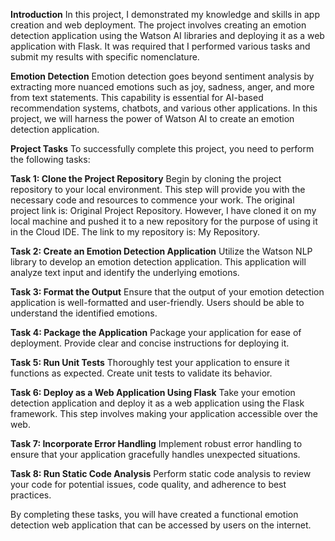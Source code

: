 **Introduction**
In this project, I demonstrated my knowledge and skills in app creation and web deployment. The project involves creating an emotion detection application using the Watson AI libraries and deploying it as a web application with Flask. It was required that I performed various tasks and submit my results with specific nomenclature.

**Emotion Detection**
Emotion detection goes beyond sentiment analysis by extracting more nuanced emotions such as joy, sadness, anger, and more from text statements. This capability is essential for AI-based recommendation systems, chatbots, and various other applications. In this project, we will harness the power of Watson AI to create an emotion detection application.

**Project Tasks**
To successfully complete this project, you need to perform the following tasks:

**Task 1: Clone the Project Repository**
Begin by cloning the project repository to your local environment. This step will provide you with the necessary code and resources to commence your work. The original project link is: Original Project Repository. However, I have cloned it on my local machine and pushed it to a new repository for the purpose of using it in the Cloud IDE. The link to my repository is: My Repository.

**Task 2: Create an Emotion Detection Application**
Utilize the Watson NLP library to develop an emotion detection application. This application will analyze text input and identify the underlying emotions.

**Task 3: Format the Output**
Ensure that the output of your emotion detection application is well-formatted and user-friendly. Users should be able to understand the identified emotions.

**Task 4: Package the Application**
Package your application for ease of deployment. Provide clear and concise instructions for deploying it.

**Task 5: Run Unit Tests**
Thoroughly test your application to ensure it functions as expected. Create unit tests to validate its behavior.

**Task 6: Deploy as a Web Application Using Flask**
Take your emotion detection application and deploy it as a web application using the Flask framework. This step involves making your application accessible over the web.

**Task 7: Incorporate Error Handling**
Implement robust error handling to ensure that your application gracefully handles unexpected situations.

**Task 8: Run Static Code Analysis**
Perform static code analysis to review your code for potential issues, code quality, and adherence to best practices.

By completing these tasks, you will have created a functional emotion detection web application that can be accessed by users on the internet.
